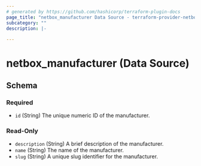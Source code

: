 ```yaml
---
# generated by https://github.com/hashicorp/terraform-plugin-docs
page_title: "netbox_manufacturer Data Source - terraform-provider-netbox"
subcategory: ""
description: |-
  
---
```


# netbox_manufacturer (Data Source)





<!-- schema generated by tfplugindocs -->
## Schema

### Required

- `id` (String) The unique numeric ID of the manufacturer.

### Read-Only

- `description` (String) A brief description of the manufacturer.
- `name` (String) The name of the manufacturer.
- `slug` (String) A unique slug identifier for the manufacturer.
